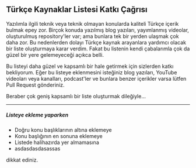 ## Türkçe Kaynaklar Listesi Katkı Çağrısı

Yazılımla ilgili teknik veya teknik olmayan konularda kaliteli Türkçe içerik bulmak epey zor. Birçok konuda yazılmış blog yazıları, yayımlanmış videolar, oluşturulmuş repository'ler var; ama bunlara tek bir yerden ulaşmak çok daha zor. Bu nedenlerden dolayı Türkçe kaynak arayanlara yardımcı olacak bir liste oluşturmaya karar verdim. Fakat bu listenin kendi çabalarımla çok da güzel bir yere gelemeyeceği açıkca belli.

Bu listeyi daha güzel ve kapsamlı bir hale getirmek için sizlerden katkı bekliyorum. Eğer bu listeye eklenmesini isteğiniz blog yazıları, YouTube videoları veya kanalları, podcast'ler ve bunlara benzer içerikler varsa lütfen Pull Request gönderiniz.

Beraber çok geniş kapsamlı bir liste oluşturmak dileğiyle...

----------

##### Listeye ekleme yaparken

- Doğru konu başlıklarının altına eklemeye
- Konu başlığının en sonuna eklemeye
- Listede halihazırda yer almamasına
- asdasdasdasassas

dikkat ediniz.
